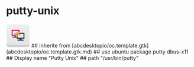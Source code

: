 # putty-unix
<img src='icons/putty-unix.svg' height='64px' width='64px'>
## inherite from
[abcdesktopio/oc.template.gtk](abcdesktopio/oc.template.gtk.md)
## use ubuntu package
putty dbus-x11
## Display name
"Putty Unix"
## path
"/usr/bin/putty"
